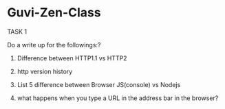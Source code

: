 # Guvi-Zen-Class


TASK 1

Do a write up for the followings:? 
1. Difference between HTTP1.1 vs HTTP2 

2. http version history 

3. List 5 difference between Browser JS(console) vs Nodejs 

4. what happens when you type a URL in the address bar in the browser?
